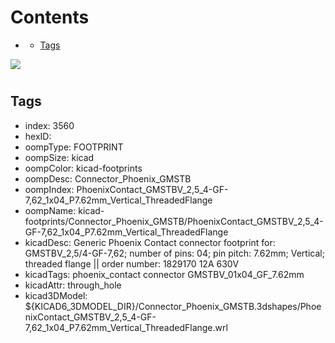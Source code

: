 



Contents
========

* [](#)
	* [Tags](#tags)
  
![][im]
# 

## Tags

- index: 3560
- hexID: 
- oompType: FOOTPRINT
- oompSize: kicad
- oompColor: kicad-footprints
- oompDesc: Connector_Phoenix_GMSTB
- oompIndex: PhoenixContact_GMSTBV_2,5_4-GF-7,62_1x04_P7.62mm_Vertical_ThreadedFlange
- oompName: kicad-footprints/Connector_Phoenix_GMSTB/PhoenixContact_GMSTBV_2,5_4-GF-7,62_1x04_P7.62mm_Vertical_ThreadedFlange
- kicadDesc: Generic Phoenix Contact connector footprint for: GMSTBV_2,5/4-GF-7,62; number of pins: 04; pin pitch: 7.62mm; Vertical; threaded flange || order number: 1829170 12A 630V
- kicadTags: phoenix_contact connector GMSTBV_01x04_GF_7.62mm
- kicadAttr: through_hole
- kicad3DModel: ${KICAD6_3DMODEL_DIR}/Connector_Phoenix_GMSTB.3dshapes/PhoenixContact_GMSTBV_2,5_4-GF-7,62_1x04_P7.62mm_Vertical_ThreadedFlange.wrl



[im]: image.png
